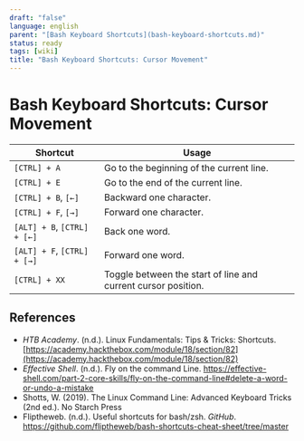 ```yaml
---
draft: "false"
language: english
parent: "[Bash Keyboard Shortcuts](bash-keyboard-shortcuts.md)"
status: ready
tags: [wiki]
title: "Bash Keyboard Shortcuts: Cursor Movement"
---
```


# Bash Keyboard Shortcuts: Cursor Movement

| Shortcut                    | Usage                                                         |
| --------------------------- | ------------------------------------------------------------- |
| `[CTRL] + A`                | Go to the beginning of the current line.                      |
| `[CTRL] + E`                | Go to the end of the current line.                            |
| `[CTRL] + B`, `[←]`         | Backward one character.                                       |
| `[CTRL] + F`, `[→]`         | Forward one character.                                        |
| `[ALT] + B`, `[CTRL] + [←]` | Back one word.                                                |
| `[ALT] + F`, `[CTRL] + [→]` | Forward one word.                                             |
| `[CTRL] + XX`               | Toggle between the start of line and current cursor position. |

## References

- _HTB Academy_. (n.d.). <span class="reference-title">Linux Fundamentals: Tips & Tricks: Shortcuts</span>. [https://academy.hackthebox.com/module/18/section/82](https://academy.hackthebox.com/module/18/section/82)
- _Effective Shell_. (n.d.). <span class="reference-title">Fly on the command Line</span>. https://effective-shell.com/part-2-core-skills/fly-on-the-command-line#delete-a-word-or-undo-a-mistake
- Shotts, W. (2019). <span class="reference-title">The Linux Command Line: Advanced Keyboard Tricks (2nd ed.)</span>. No Starch Press
- Fliptheweb. (n.d.). <span class="reference-title">Useful shortcuts for bash/zsh</span>. _GitHub_. https://github.com/fliptheweb/bash-shortcuts-cheat-sheet/tree/master
